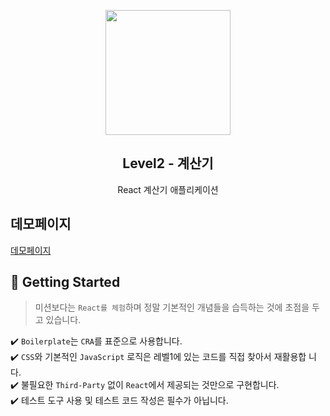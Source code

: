 <p align="middle" >
  <img width="200px;" src="https://github.com/woowacourse/javascript-calculator/raw/main/src/images/calculator_icon.png" />
</p>
<h2 align="middle">Level2 - 계산기</h2>
<p align="middle">React 계산기 애플리케이션</p>

## 데모페이지

[데모페이지](https://nan-noo.github.io/react-calculator/)

## 🚀 Getting Started

> 미션보다는 `React를 체험`하며 정말 기본적인 개념들을 습득하는 것에 초점을 두고
> 있습니다.

✔️ `Boilerplate`는 `CRA`를 표준으로 사용합니다.  
✔️ `CSS`와 기본적인 `JavaScript` 로직은 레벨1에 있는 코드를 직접 찾아서 재활용합
니다.  
✔️ 불필요한 `Third-Party` 없이 `React`에서 제공되는 것만으로 구현합니다.  
✔️ 테스트 도구 사용 및 테스트 코드 작성은 필수가 아닙니다.
